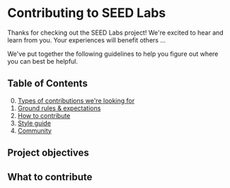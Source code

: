 # Contributing to SEED Labs

Thanks for checking out the SEED Labs project! We're excited to hear and learn from you. Your experiences will benefit others ...

We've put together the following guidelines to help you figure out where you can best be helpful.

## Table of Contents

0. [Types of contributions we're looking for](#types-of-contributions-were-looking-for)
0. [Ground rules & expectations](#ground-rules--expectations)
0. [How to contribute](#how-to-contribute)
0. [Style guide](#style-guide)
0. [Community](#community)


## Project objectives



## What to contribute
